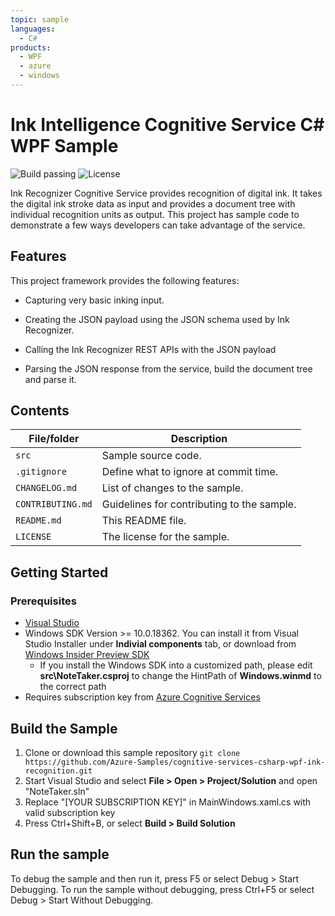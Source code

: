 ```yaml
---
topic: sample
languages:
  - C#
products:
  - WPF
  - azure
  - windows
---
```


# Ink Intelligence Cognitive Service C# WPF Sample

![Build passing](https://img.shields.io/badge/build-passing-brightgreen.svg) ![License](https://img.shields.io/badge/license-MIT-green.svg)

Ink Recognizer Cognitive Service provides recognition of digital ink. It takes the digital ink stroke data as input and provides a document tree with individual recognition units as output. This project has sample code to demonstrate a few ways developers can take advantage of the service.

## Features

This project framework provides the following features:

* Capturing very basic inking input.

* Creating the JSON payload using the JSON schema used by Ink Recognizer.

* Calling the Ink Recognizer REST APIs with the JSON payload

* Parsing the JSON response from the service, build the document tree and parse it.

## Contents

| File/folder | Description |
|-------------|-------------|
| `src`       | Sample source code. |
| `.gitignore` | Define what to ignore at commit time. |
| `CHANGELOG.md` | List of changes to the sample. |
| `CONTRIBUTING.md` | Guidelines for contributing to the sample. |
| `README.md` | This README file. |
| `LICENSE`   | The license for the sample. |

## Getting Started

### Prerequisites

* [Visual Studio](https://docs.microsoft.com/en-us/visualstudio/install/install-visual-studio)
* Windows SDK Version >= 10.0.18362. You can install it from Visual Studio Installer under **Indivial components** tab, or download from [Windows Insider Preview SDK](https://www.microsoft.com/en-us/software-download/windowsinsiderpreviewSDK)
  * If you install the Windows SDK into a customized path, please edit **src\NoteTaker.csproj** to change the HintPath of **Windows.winmd** to the correct path 
* Requires subscription key from [Azure Cognitive Services](https://docs.microsoft.com/en-us/azure/cognitive-services/authentication) 

## Build the Sample

1. Clone or download this sample repository `git clone https://github.com/Azure-Samples/cognitive-services-csharp-wpf-ink-recognition.git` 
2. Start Visual Studio and select **File > Open > Project/Solution** and open "NoteTaker.sln" 
3. Replace "[YOUR SUBSCRIPTION KEY]" in MainWindows.xaml.cs with valid subscription key
4. Press Ctrl+Shift+B, or select **Build > Build Solution**

## Run the sample

To debug the sample and then run it, press F5 or select Debug > Start Debugging. To run the sample without debugging, press Ctrl+F5 or select Debug > Start Without Debugging.